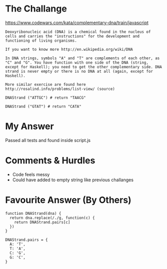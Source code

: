 # The Challange

https://www.codewars.com/kata/complementary-dna/train/javascript

```
Deoxyribonucleic acid (DNA) is a chemical found in the nucleus of cells and carries the "instructions" for the development and functioning of living organisms.

If you want to know more http://en.wikipedia.org/wiki/DNA

In DNA strings, symbols "A" and "T" are complements of each other, as "C" and "G". You have function with one side of the DNA (string, except for Haskell); you need to get the other complementary side. DNA strand is never empty or there is no DNA at all (again, except for Haskell).

More similar exercise are found here http://rosalind.info/problems/list-view/ (source)

DNAStrand ("ATTGC") # return "TAACG"

DNAStrand ("GTAT") # return "CATA" 
```

# My Answer

Passed all tests and found inside script.js

# Comments & Hurdles

* Code feels messy
* Could have added to empty string like previous challanges


# Favourite Answer (By Others)
```
function DNAStrand(dna) {
  return dna.replace(/./g, function(c) {
    return DNAStrand.pairs[c]
  })
}

DNAStrand.pairs = {
  A: 'T',
  T: 'A',
  C: 'G',
  G: 'C',
}
```